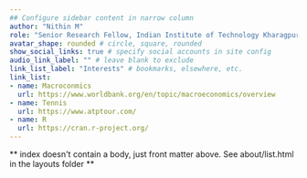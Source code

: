 ```yaml
---
## Configure sidebar content in narrow column
author: "Nithin M"
role: "Senior Research Fellow, Indian Institute of Technology Kharagpur"
avatar_shape: rounded # circle, square, rounded
show_social_links: true # specify social accounts in site config
audio_link_label: "" # leave blank to exclude
link_list_label: "Interests" # bookmarks, elsewhere, etc.
link_list:
- name: Macroconmics
  url: https://www.worldbank.org/en/topic/macroeconomics/overview
- name: Tennis
  url: https://www.atptour.com/
- name: R
  url: https://cran.r-project.org/
---
```


** index doesn't contain a body, just front matter above.
See about/list.html in the layouts folder **
